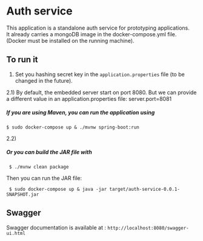 # Auth service

This application is a standalone auth service for prototyping applications.  
It already carries a mongoDB image in the docker-compose.yml file. (Docker must be installed on the running machine).

## To run it

1) Set you hashing secret key in the `application.properties` file (to be changed in the future).

2.1) By default, the embedded server start on port 8080. But we can provide a different value in an application.properties file:
server.port=8081

#####  If you are using Maven, you can run the application using  
 ` $ sudo docker-compose up & ./mvnw spring-boot:run ` 
 
 
2.2)
##### Or you can build the JAR file with   
` $ ./mvnw clean package` 

Then you can run the JAR file:

` $ sudo docker-compose up & java -jar target/auth-service-0.0.1-SNAPSHOT.jar`



## Swagger    

Swagger documentation is available at : `http://localhost:8080/swagger-ui.html`